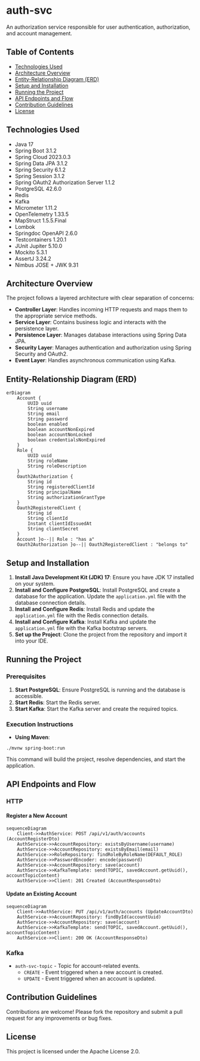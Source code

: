 # auth-svc

An authorization service responsible for user authentication, authorization, and account management.

## Table of Contents
- [Technologies Used](#technologies-used)
- [Architecture Overview](#architecture-overview)
- [Entity-Relationship Diagram (ERD)](#entity-relationship-diagram-erd)
- [Setup and Installation](#setup-and-installation)
- [Running the Project](#running-the-project)
- [API Endpoints and Flow](#api-endpoints-and-flow)
- [Contribution Guidelines](#contribution-guidelines)
- [License](#license)

## Technologies Used

- Java 17
- Spring Boot 3.1.2
- Spring Cloud 2023.0.3
- Spring Data JPA 3.1.2
- Spring Security 6.1.2
- Spring Session 3.1.2
- Spring OAuth2 Authorization Server 1.1.2
- PostgreSQL 42.6.0
- Redis
- Kafka
- Micrometer 1.11.2
- OpenTelemetry 1.33.5
- MapStruct 1.5.5.Final
- Lombok
- Springdoc OpenAPI 2.6.0
- Testcontainers 1.20.1
- JUnit Jupiter 5.10.0
- Mockito 5.3.1
- AssertJ 3.24.2
- Nimbus JOSE + JWK 9.31

## Architecture Overview

The project follows a layered architecture with clear separation of concerns:
- **Controller Layer**: Handles incoming HTTP requests and maps them to the appropriate service methods.
- **Service Layer**: Contains business logic and interacts with the persistence layer.
- **Persistence Layer**: Manages database interactions using Spring Data JPA.
- **Security Layer**: Manages authentication and authorization using Spring Security and OAuth2.
- **Event Layer**: Handles asynchronous communication using Kafka.

## Entity-Relationship Diagram (ERD)

```mermaid
erDiagram
    Account {
        UUID uuid
        String username
        String email
        String password
        boolean enabled
        boolean accountNonExpired
        boolean accountNonLocked
        boolean credentialsNonExpired
    }
    Role {
        UUID uuid
        String roleName
        String roleDescription
    }
    Oauth2Authorization {
        String id
        String registeredClientId
        String principalName
        String authorizationGrantType
    }
    Oauth2RegisteredClient {
        String id
        String clientId
        Instant clientIdIssuedAt
        String clientSecret
    }
    Account }o--|| Role : "has a"
    Oauth2Authorization }o--|| Oauth2RegisteredClient : "belongs to"
```

## Setup and Installation

1. **Install Java Development Kit (JDK) 17**: Ensure you have JDK 17 installed on your system.
2. **Install and Configure PostgreSQL**: Install PostgreSQL and create a database for the application. Update the `application.yml` file with the database connection details.
3. **Install and Configure Redis**: Install Redis and update the `application.yml` file with the Redis connection details.
4. **Install and Configure Kafka**: Install Kafka and update the `application.yml` file with the Kafka bootstrap servers.
5. **Set up the Project**: Clone the project from the repository and import it into your IDE.

## Running the Project

### Prerequisites

1. **Start PostgreSQL**: Ensure PostgreSQL is running and the database is accessible.
2. **Start Redis**: Start the Redis server.
3. **Start Kafka**: Start the Kafka server and create the required topics.

### Execution Instructions

- **Using Maven**:
```shell
./mvnw spring-boot:run
```
This command will build the project, resolve dependencies, and start the application.

## API Endpoints and Flow

### HTTP

#### Register a New Account
```mermaid
sequenceDiagram
    Client->>AuthService: POST /api/v1/auth/accounts (AccountRegisterDto)
    AuthService->>AccountRepository: existsByUsername(username)
    AuthService->>AccountRepository: existsByEmail(email)
    AuthService->>RoleRepository: findRoleByRoleName(DEFAULT_ROLE)
    AuthService->>PasswordEncoder: encode(password)
    AuthService->>AccountRepository: save(account)
    AuthService->>KafkaTemplate: send(TOPIC, savedAccount.getUuid(), accountTopicContent)
    AuthService->>Client: 201 Created (AccountResponseDto)
```

#### Update an Existing Account
```mermaid
sequenceDiagram
    Client->>AuthService: PUT /api/v1/auth/accounts (UpdateAccountDto)
    AuthService->>AccountRepository: findById(accountUuid)
    AuthService->>AccountRepository: save(account)
    AuthService->>KafkaTemplate: send(TOPIC, savedAccount.getUuid(), accountTopicContent)
    AuthService->>Client: 200 OK (AccountResponseDto)
```

### Kafka
- `auth-svc-topic` - Topic for account-related events.
    - `CREATE` - Event triggered when a new account is created.
    - `UPDATE` - Event triggered when an account is updated.

## Contribution Guidelines

Contributions are welcome! Please fork the repository and submit a pull request for any improvements or bug fixes.

## License

This project is licensed under the Apache License 2.0.
